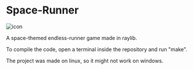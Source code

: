# Space-Runner
![icon](https://github.com/WildCoderCrab/Space-Runner/assets/139665638/172171f2-ea95-411c-888c-d96870b32695)

A space-themed endless-runner game made in raylib.

To compile the code, open a terminal inside the repository and run "make".

The project was made on linux, so it might not work on windows.
